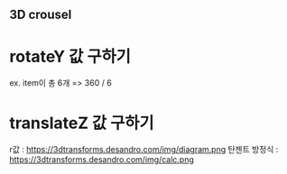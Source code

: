 ## 3D crousel

# rotateY 값 구하기
ex. item이 총 6개 => 360 / 6

# translateZ 값 구하기

r값 : https://3dtransforms.desandro.com/img/diagram.png
탄젠트 방정식 : https://3dtransforms.desandro.com/img/calc.png